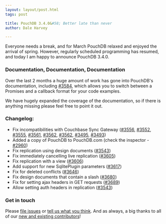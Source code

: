 ```yaml
---
layout: layout/post.html
tags: post

title: PouchDB 3.4.0&#58; Better late than never
author: Dale Harvey

---
```


Everyone needs a break, and for March PouchDB relaxed and enjoyed the arrival of spring. However, regularly scheduled programming has resumed, and today I am happy to announce PouchDB 3.4.0.

### Documentation, Documentation, Documentation

Over the last 2 months a huge amount of work has gone into PouchDB's documentation, including [#3584](https://github.com/pouchdb/pouchdb/pull/3584), which allows you to switch between a Promises and a callback format for your code examples.

We have hugely expanded the coverage of the documentation, so if there is anything missing please feel free to point it out.

### Changelog:

* Fix incompatibilities with Couchbase Sync Gateway ([#3556](https://github.com/pouchdb/pouchdb/issues/3556), [#3552](https://github.com/pouchdb/pouchdb/issues/3552), [#3555](https://github.com/pouchdb/pouchdb/issues/3555), [#3561](https://github.com/pouchdb/pouchdb/issues/3561), [#3562](https://github.com/pouchdb/pouchdb/issues/3562),  [#3562](https://github.com/pouchdb/pouchdb/issues/3562), [#3495](https://github.com/pouchdb/pouchdb/issues/3495), [#3493](https://github.com/pouchdb/pouchdb/issues/3493))
* Added a copy of PouchDB to PouchDB.com (check the inspector - [#2960](https://github.com/pouchdb/pouchdb/issues/2960))
* Fix replication using design documents ([#3543](https://github.com/pouchdb/pouchdb/issues/3543))
* Fix immediately cancelling live replication ([#3605](https://github.com/pouchdb/pouchdb/issues/3605))
* Fix replication with a view ([#3606](https://github.com/pouchdb/pouchdb/issues/3606))
* Add support for new SqlitePlugin parameters ([#3617](https://github.com/pouchdb/pouchdb/issues/3617))
* Fix for deleted conflicts ([#3646](https://github.com/pouchdb/pouchdb/issues/3646))
* Fix design documents that contain a slash ([#3680](https://github.com/pouchdb/pouchdb/issues/3680))
* Fix for setting ajax headers in GET requests ([#3689](https://github.com/pouchdb/pouchdb/issues/3689))
* Allow setting auth headers in replication ([#3543](https://github.com/pouchdb/pouchdb/issues/3543))

### Get in touch

Please [file issues](https://github.com/pouchdb/pouchdb/issues) or [tell us what you think](https://github.com/pouchdb/pouchdb/blob/master/CONTRIBUTING.md#get-in-touch). And as always, a big thanks to all of our [new and existing contributors](https://github.com/pouchdb/pouchdb/graphs/contributors)!

